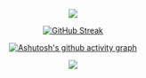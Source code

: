 <div align="center">
  
  <!-- dynamic typing effect 动态打字效果 -->
  <div align="center">
    <a href="https://github.com/nullsci">
      <img src="https://readme-typing-svg.demolab.com?font=Fira+Code&pause=1000&width=435&lines=Yu Zhang's repository&center=true&size=27"/>
    </a>
  </div>
<div align="center">
  
 [![GitHub Streak](https://streak-stats.demolab.com/?user=nullsci&theme=dark)](https://git.io/streak-stats)

 [![Ashutosh's github activity graph](https://github-readme-activity-graph.vercel.app/graph?username=nullsci&theme=github-compact)](https://github.com/ashutosh00710/github-readme-activity-graph)

<!-- GitHub 奖杯🏆 -->
<img  src="https://github-profile-trophy.vercel.app/?username=nullsci&theme=gruvbox&row=1&column=7&no-frame=true&no-bg=true" /><br>
